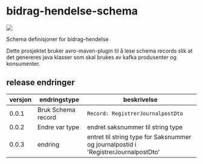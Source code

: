 # bidrag-hendelse-schema

![](https://github.com/navikt/bidrag-hendelse-schema/workflows/maven%20deploy/badge.svg)

Schema definisjoner for bidrag-hendelse

Dette prosjektet bruker avro-maven-plugin til å lese schema records slik at det genereres java klasser som skal brukes av kafka produsenter og konsumenter. 

## release endringer

versjon | endringstype      | beskrivelse
--------|-------------------|------------------------
0.0.1   | Bruk Schema record| `Record: RegistrerJournalpostDto`
0.0.2   | Endre var type    | endret saksnummer til string type 
0.0.3   | endring           | entret til string type for Saksnummer og journalpostid i 'RegistrerJournalpostDto' 
